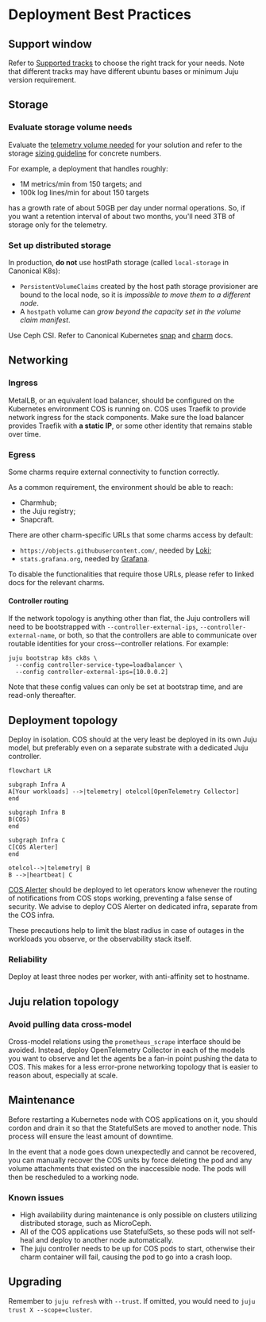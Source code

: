 # Deployment Best Practices

## Support window
Refer to [Supported tracks](../supported-tracks) to choose the right track for your needs.
Note that different tracks may have different ubuntu bases or minimum Juju version requirement.


## Storage

### Evaluate storage volume needs
Evaluate the [telemetry volume needed](../../how-to/evaluate-telemetry-volume) for your solution
and refer to the storage [sizing guideline](https://discourse.charmhub.io/t/cos-lite-ingestion-limits-for-8cpu-16gb-ssd/13005) for concrete numbers.

For example, a deployment that handles roughly:

- 1M metrics/min from 150 targets; and
- 100k log lines/min for about 150 targets

has a growth rate of about 50GB per day under normal operations.
So, if you want a retention interval of about two months, you'll need 3TB of storage only for the telemetry.

### Set up distributed storage
In production, **do not** use hostPath storage (called `local-storage` in Canonical K8s):
 * `PersistentVolumeClaims` created by the host path storage provisioner are bound to the local node, so it is *impossible to move them to a different node*.
 * A `hostpath` volume can *grow beyond the capacity set in the volume claim manifest*.

Use Ceph CSI. Refer to Canonical Kubernetes [snap](https://documentation.ubuntu.com/canonical-kubernetes/latest/snap/howto/storage/ceph/)
and [charm](https://documentation.ubuntu.com/canonical-kubernetes/latest/charm/howto/ceph-csi/) docs.


## Networking

### Ingress

MetalLB, or an equivalent load balancer, should be configured on the Kubernetes environment COS is running on.
COS uses Traefik to provide network ingress for the stack components.
Make sure the load balancer provides Traefik with **a static IP**, or some other identity that remains stable over time.

### Egress
Some charms require external connectivity to function correctly.

As a common requirement, the environment should be able to reach:
* Charmhub;
* the Juju registry;
* Snapcraft.

There are other charm-specific URLs that some charms access by default:
* `https://objects.githubusercontent.com/`, needed by [Loki](https://charmhub.io/loki-k8s/docs/network);
* `stats.grafana.org`, needed by [Grafana](https://charmhub.io/grafana-k8s/docs/network-requirements).

To disable the functionalities that require those URLs, please refer to linked docs for the relevant charms.

#### Controller routing

If the network topology is anything other than flat, the Juju controllers will need to be bootstrapped with
`--controller-external-ips`, `--controller-external-name`, or both, so that the controllers are able to communicate over
routable identities for your cross--controller relations. For example:

```
juju bootstrap k8s ck8s \
  --config controller-service-type=loadbalancer \
  --config controller-external-ips=[10.0.0.2]
```

Note that these config values can only be set at bootstrap time, and are read-only thereafter.


## Deployment topology
Deploy in isolation. COS should at the very least be deployed in its own Juju model, but preferably even on a separate substrate with a dedicated Juju controller.

```{mermaid}
flowchart LR

subgraph Infra A
A[Your workloads] -->|telemetry| otelcol[OpenTelemetry Collector]
end

subgraph Infra B
B(COS)
end

subgraph Infra C
C[COS Alerter]
end

otelcol-->|telemetry| B
B -->|heartbeat| C
```

[COS Alerter](https://github.com/canonical/cos-alerter) should be deployed to let operators know whenever the routing of notifications from COS stops working,
preventing a false sense of security. We advise to deploy COS Alerter on dedicated infra, separate from the COS infra.

These precautions help to limit the blast radius in case of outages in the workloads you observe, or the observability stack itself.


### Reliability

Deploy at least three nodes per worker, with anti-affinity set to hostname.


## Juju relation topology
### Avoid pulling data cross-model

Cross-model relations using the `prometheus_scrape` interface should be avoided.
Instead, deploy OpenTelemetry Collector in each of the models you want to observe and let the agents be a fan-in point pushing the data to COS.
This makes for a less error-prone networking topology that is easier to reason about, especially at scale.


## Maintenance
Before restarting a Kubernetes node with COS applications on it, you should cordon and drain it so that the StatefulSets are moved to another node.
This process will ensure the least amount of downtime.

In the event that a node goes down unexpectedly and cannot be recovered, you can manually recover the COS units by force deleting the pod and any
volume attachments that existed on the inaccessible node. The pods will then be rescheduled to a working node.


### Known issues
- High availability during maintenance is only possible on clusters utilizing distributed storage, such as MicroCeph.
- All of the COS applications use StatefulSets, so these pods will not self-heal and deploy to another node automatically.
- The juju controller needs to be up for COS pods to start, otherwise their charm container will fail, causing the pod to go into a crash loop.


## Upgrading
Remember to `juju refresh` with `--trust`. If omitted, you would need to `juju trust X --scope=cluster`.
